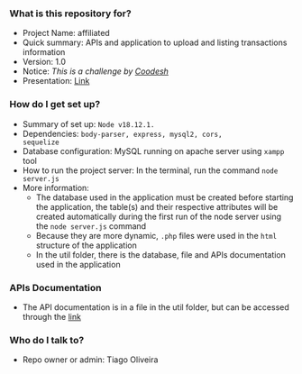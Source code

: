 ### What is this repository for? ###

* Project Name: affiliated
* Quick summary: APIs and application to upload and listing transactions information
* Version: 1.0
* Notice: <i>This is a challenge by <a href="https://coodesh.com" target="_blank">Coodesh</a></i>
* Presentation: <a href="https://www.loom.com/embed/067e7d5b5ea14864abdee6eaba2e258f" target="_blank">Link</a>

### How do I get set up? ###

* Summary of set up: <code>Node v18.12.1.</code>
* Dependencies: <code>body-parser, express, mysql2, cors, sequelize</code>
* Database configuration: MySQL running on apache server using <code>xampp</code> tool
* How to run the project server: In the terminal, run the command <code>node server.js</code>
* More information:
    * The database used in the application must be created before starting the application, the table(s) and their respective attributes will be created automatically during the
      first run of the node server using the <code>node server.js</code> command
    * Because they are more dynamic, <code>.php</code> files were used in the <code>html</code> structure of the application
    * In the util folder, there is the database, file and APIs documentation used in the application

### APIs Documentation ###

* The API documentation is in a file in the util folder, but can be accessed through the <a href="https://documenter.getpostman.com/view/7945717/2s93RXtqcp" target="_blank">link</a>

### Who do I talk to? ###

* Repo owner or admin: Tiago Oliveira
